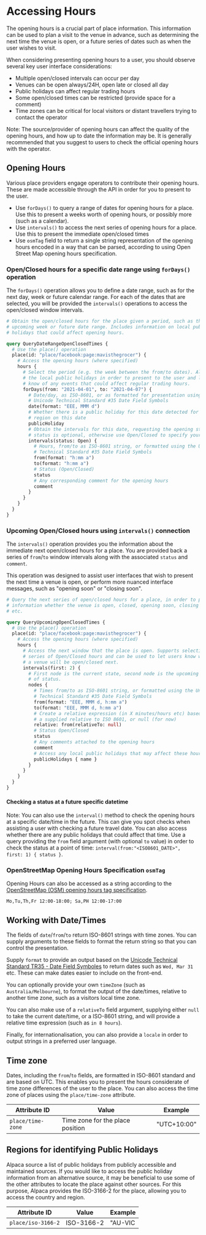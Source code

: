 # Accessing Hours

The opening hours is a crucial part of place information. This information can
be used to plan a visit to the venue in advance, such as determining the next
time the venue is open, or a future series of dates such as when the user wishes
to visit.

When considering presenting opening hours to a user, you should observe several
key user interface considerations:

- Multiple open/closed intervals can occur per day
- Venues can be open always/24H, open late or closed all day
- Public holidays can affect regular trading hours
- Some open/closed times can be restricted (provide space for a comment)
- Time zones can be critical for local visitors or distant travellers trying
  to contact the operator

Note: The source/provider of opening hours can affect the quality of the opening
hours, and how up to date the information may be. It is generally recommended
that you suggest to users to check the official opening hours with the operator.

## Opening Hours

Various place providers engage operators to contribute their opening hours.
These are made accessible through the API in order for you to present to the
user.

- Use `forDays()` to query a range of dates for opening hours for a place. Use
  this to present a weeks worth of opening hours, or possibly more (such as
  a calendar).
- Use `intervals()` to access the next series of opening hours for a place. Use
  this to present the immediate open/closed times
- Use `osmTag` field to return a single string representation of the opening
  hours encoded in a way that can be parsed, according to using Open Street Map
  opening hours specification.

### Open/Closed hours for a specific date range using `forDays()` operation

The `forDays()` operation allows you to define a date range, such as for the
next day, week or future calendar range. For each of the dates that are
selected, you will be provided the `intervals()` operations to access the
open/closed window intervals.

```graphql
# Obtain the open/closed hours for the place given a period, such as the
# upcoming week or future date range. Includes information on local public
# holidays that could affect opening hours.

query QueryDateRangeOpenClosedTimes {
  # Use the place() operation
  place(id: "place/facebook:page:mavisthegrocer") {
    # Access the opening hours (where specified)
    hours {
      # Select the period (e.g. the week between the from/to dates). Also access
      # the local public holidays in order to present to the user and let them
      # know of any events that could affect regular trading hours.
      forDays(from: "2021-04-01", to: "2021-04-07") {
        # Date/day, as ISO-8601, or as formatted for presentation using the
        # Unicode Technical Standard #35 Date Field Symbols
        date(format: "EEE, MMM d")
        # Whether there is a public holiday for this date detected for this
        # region on this date
        publicHoliday
        # Obtain the intervals for this date, requesting the opening status
        # status is optional, otherwise use Open/Closed to specify your pref
        intervals(status: Open) {
          # Hours, from/to as ISO-8601 string, or formatted using the Unicode
          # Technical Standard #35 Date Field Symbols
          from(format: "h:mm a")
          to(format: "h:mm a")
          # Status (Open/Closed)
          status
          # Any corresponding comment for the opening hours
          comment
        }
      }
    }
  }
}
```

### Upcoming Open/Closed hours using `intervals()` connection

The `intervals()` operation provides you the information about the immediate
next open/closed hours for a place. You are provided back a series of
`from`/`to` window intervals along with the associated `status` and `comment`.

This operation was designed to assist user interfaces that wish to present the
next time a venue is open, or perform more nuanced interface messages, such as
"opening soon" or "closing soon".

```graphql
# Query the next series of open/closed hours for a place, in order to present
# information whether the venue is open, closed, opening soon, closing soon,
# etc.

query QueryUpcomingOpenClosedTimes {
  # Use the place() operation
  place(id: "place/facebook:page:mavisthegrocer") {
    # Access the opening hours (where specified)
    hours {
      # Access the next window that the place is open. Supports selecting a
      # series of Open/Closed hours and can be used to let users know when
      # a venue will be open/closed next.
      intervals(first: 2) {
        # First node is the current state, second node is the upcoming change
        # of status.
        nodes {
          # Times from/to as ISO-8601 string, or formatted using the Unicode
          # Technical Standard #35 Date Field Symbols
          from(format: "EEE, MMM d, h:mm a")
          to(format: "EEE, MMM d, h:mm a")
          # Create a relative expression (in X minutes/hours etc) based on a
          # a supplied relative to ISO 8601, or null (for now)
          relative: from(relativeTo: null)
          # Status Open/Closed
          status
          # Any comments attached to the opening hours
          comment
          # Access any local public holidays that may affect these hours
          publicHolidays { name }
        }
      }
    }
  }
}
```
#### Checking a status at a future specific datetime

Note: You can also use the `interval()` method to check the opening hours at a
specific date/time in the future. This can give you spot checks when assisting
a user with checking a future travel date. You can also access whether there 
are any public holidays that could affect that time. Use a query providing the
`from` field argument (with optional `to` value) in order to check the status
at a point of time: `interval(from:"<ISO8601_DATE>", first: 1) { status }`.

### OpenStreetMap Opening Hours Specification `osmTag`

Opening Hours can also be accessed as a string according to the [OpenStreetMap
(OSM) opening hours tag specification](https://wiki.openstreetmap.org/wiki/Key:opening_hours/specification).

```
Mo,Tu,Th,Fr 12:00-18:00; Sa,PH 12:00-17:00
```

## Working with Date/Times

The fields of `date`/`from`/`to` return ISO-8601 strings with time zones. You
can supply arguments to these fields to format the return string so that you can
control the presentation.

Supply `format` to provide an output based on the [Unicode Technical Standard
TR35 - Date Field Symboles](https://www.unicode.org/reports/tr35/tr35-dates.html#Date_Field_Symbol_Table)
to return dates such as `Wed, Mar 31` etc. These can make dates easier to
include on the front-end.

You can optionally provide your own `timeZone` (such as `Australia/Melbourne`),
to format the output of the date/times, relative to another time zone, such as a
visitors local time zone.

You can also make use of a `relativeTo` field argument, supplying either `null`
to take the current date/time, or a ISO-8601 string, and will provide a relative
time expression (such as `in 8 hours`).

Finally, for internationalisation, you can also provide a `locale` in order to
output strings in a preferred user language.

## Time zone

Dates, including the `from`/`to` fields, are formatted in ISO-8601 standard and
are based on UTC. This enables you to present the hours considerate of time zone
differences of the user to the place. You can also access the time zone of
places using the `place/time-zone` attribute.

| Attribute ID      | Value                            | Example     |
| ----------------- | -------------------------------- | ----------- |
| `place/time-zone` | Time zone for the place position | "UTC+10:00" |

## Regions for identifying Public Holidays

Alpaca source a list of public holidays from publicly accessible and maintained
sources. If you would like to access the public holiday information from an
alternative source, it may be beneficial to use some of the other attributes
to locate the place against other sources. For this purpose, Alpaca provides
the ISO-3166-2 for the place, allowing you to access the country and region.

| Attribute ID       | Value      | Example |
| ------------------ | ---------- | ------- |
| `place/iso-3166-2` | ISO-3166-2 | "AU-VIC |
